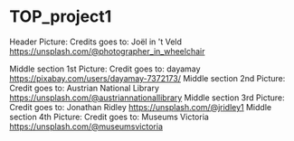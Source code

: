 # TOP_project1
Header Picture: Credits goes to: Joël in 't Veld  https://unsplash.com/@photographer_in_wheelchair

Middle section 1st Picture: Credit goes to: dayamay https://pixabay.com/users/dayamay-7372173/
Middle section 2nd Picture: Credit goes to: Austrian National Library https://unsplash.com/@austriannationallibrary
Middle section 3rd Picture: Credit goes to: Jonathan Ridley https://unsplash.com/@jridley1
Middle section 4th Picture: Credit goes to: Museums Victoria https://unsplash.com/@museumsvictoria
